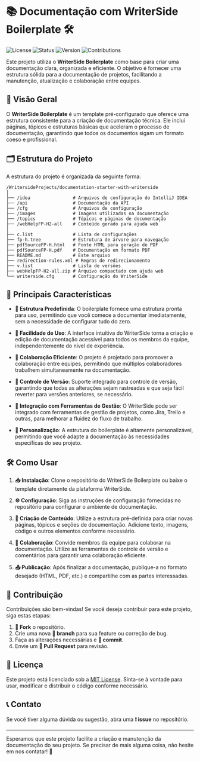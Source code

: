 # 📚 Documentação com WriterSide Boilerplate 🛠️

![License](https://img.shields.io/badge/License-MIT-blue.svg)
![Status](https://img.shields.io/badge/Status-Ativo-brightgreen)
![Version](https://img.shields.io/badge/Version-1.0.0-orange)
![Contributions](https://img.shields.io/badge/Contributions-Welcome-green)

Este projeto utiliza o **WriterSide Boilerplate** como base para criar uma documentação clara, organizada e eficiente. O objetivo é fornecer uma estrutura sólida para a documentação de projetos, facilitando a manutenção, atualização e colaboração entre equipes.

## 🌟 Visão Geral

O **WriterSide Boilerplate** é um template pré-configurado que oferece uma estrutura consistente para a criação de documentação técnica. Ele inclui páginas, tópicos e estruturas básicas que aceleram o processo de documentação, garantindo que todos os documentos sigam um formato coeso e profissional.

## 🗂️ Estrutura do Projeto

A estrutura do projeto é organizada da seguinte forma:

```
/WritersideProjects/documentation-starter-with-writerside
│
├── /idea                # Arquivos de configuração do IntelliJ IDEA
├── /api                 # Documentação da API
├── /cfg                 # Arquivos de configuração
├── /images              # Imagens utilizadas na documentação
├── /topics              # Tópicos e páginas de documentação
├── /webHelpFP-H2-all    # Conteúdo gerado para ajuda web
│
├── c.list               # Lista de configurações
├── fp-h.tree            # Estrutura de árvore para navegação
├── pdfSourceFP-H.html   # Fonte HTML para geração de PDF
├── pdfSourceFP-H.pdf    # Documentação em formato PDF
├── README.md            # Este arquivo
├── redirection-rules.xml # Regras de redirecionamento
├── v.list               # Lista de versões
├── webHelpFP-H2-all.zip # Arquivo compactado com ajuda web
└── writerside.cfg       # Configuração do WriterSide
```

## 🚀 Principais Características

- **📂 Estrutura Predefinida**: O boilerplate fornece uma estrutura pronta para uso, permitindo que você comece a documentar imediatamente, sem a necessidade de configurar tudo do zero.
  
- **🎯 Facilidade de Uso**: A interface intuitiva do WriterSide torna a criação e edição de documentação acessível para todos os membros da equipe, independentemente do nível de experiência.

- **🤝 Colaboração Eficiente**: O projeto é projetado para promover a colaboração entre equipes, permitindo que múltiplos colaboradores trabalhem simultaneamente na documentação.

- **🔄 Controle de Versão**: Suporte integrado para controle de versão, garantindo que todas as alterações sejam rastreadas e que seja fácil reverter para versões anteriores, se necessário.

- **🔗 Integração com Ferramentas de Gestão**: O WriterSide pode ser integrado com ferramentas de gestão de projetos, como Jira, Trello e outras, para melhorar a fluidez do fluxo de trabalho.

- **🎨 Personalização**: A estrutura do boilerplate é altamente personalizável, permitindo que você adapte a documentação às necessidades específicas do seu projeto.

## 🛠️ Como Usar

1. **📥 Instalação**: Clone o repositório do WriterSide Boilerplate ou baixe o template diretamente da plataforma WriterSide.

2. **⚙️ Configuração**: Siga as instruções de configuração fornecidas no repositório para configurar o ambiente de documentação.

3. **📝 Criação de Conteúdo**: Utilize a estrutura pré-definida para criar novas páginas, tópicos e seções de documentação. Adicione texto, imagens, código e outros elementos conforme necessário.

4. **👥 Colaboração**: Convide membros da equipe para colaborar na documentação. Utilize as ferramentas de controle de versão e comentários para garantir uma colaboração eficiente.

5. **📤 Publicação**: Após finalizar a documentação, publique-a no formato desejado (HTML, PDF, etc.) e compartilhe com as partes interessadas.

## 🤝 Contribuição

Contribuições são bem-vindas! Se você deseja contribuir para este projeto, siga estas etapas:

1. **🍴 Fork** o repositório.
2. Crie uma nova **🌿 branch** para sua feature ou correção de bug.
3. Faça as alterações necessárias e **💾 commit**.
4. Envie um **🔀 Pull Request** para revisão.

## 📜 Licença

Este projeto está licenciado sob a [MIT License](LICENSE). Sinta-se à vontade para usar, modificar e distribuir o código conforme necessário.

## 📞 Contato

Se você tiver alguma dúvida ou sugestão, abra uma **❗ issue** no repositório.

---

Esperamos que este projeto facilite a criação e manutenção da documentação do seu projeto. Se precisar de mais alguma coisa, não hesite em nos contatar! 🚀
